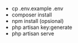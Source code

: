 - cp .env.example .env
- composer install
- npm install (opsional)
- php artisan key:generate
- php artisan serve
